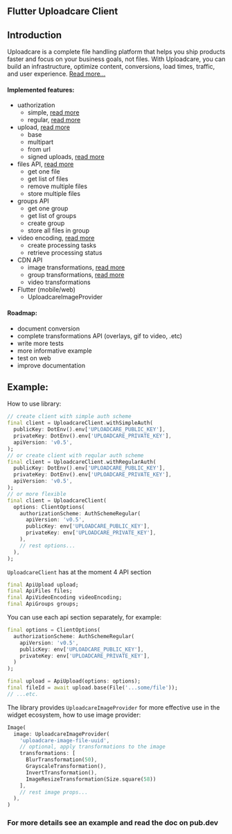 ## Flutter Uploadcare Client

## Introduction
Uploadcare is a complete file handling platform that helps you ship products faster and focus on your business goals, not files. With Uploadcare, you can build an infrastructure, optimize content, conversions, load times, traffic, and user experience. [Read more...](https://uploadcare.com/docs/)

#### Implemented features:
- uathorization
  - simple, [read more](https://uploadcare.com/docs/api_reference/rest/requests_auth/#auth-simple)
  - regular, [read more](https://uploadcare.com/docs/api_reference/rest/requests_auth/#auth-uploadcare)
- upload, [read more](https://uploadcare.com/docs/api_reference/upload/)
  - base
  - multipart
  - from url
  - signed uploads, [read more](https://uploadcare.com/docs/api_reference/upload/signed_uploads/)
- files API, [read more](https://uploadcare.com/docs/api_reference/rest/accessing_files/)
  - get one file
  - get list of files
  - remove multiple files
  - store multiple files
- groups API
  - get one group
  - get list of groups
  - create group
  - store all files in group
- video encoding, [read more](https://uploadcare.com/docs/video_encoding/#process-operations)
  - create processing tasks
  - retrieve processing status
- CDN API
  - image transformations, [read more](https://uploadcare.com/docs/api_reference/cdn/)
  - group transformations, [read more](https://uploadcare.com/docs/delivery/group_api/)
  - video transformations
- Flutter (mobile/web)
  - UploadcareImageProvider

#### Roadmap:
- document conversion
- complete transformations API (overlays, gif to video, .etc)
- write more tests
- more informative example
- test on web
- improve documentation

## Example:
How to use library:
```dart
// create client with simple auth scheme
final client = UploadcareClient.withSimpleAuth(
  publicKey: DotEnv().env['UPLOADCARE_PUBLIC_KEY'],
  privateKey: DotEnv().env['UPLOADCARE_PRIVATE_KEY'],
  apiVersion: 'v0.5',
);
// or create client with reqular auth scheme
final client = UploadcareClient.withRegularAuth(
  publicKey: DotEnv().env['UPLOADCARE_PUBLIC_KEY'],
  privateKey: DotEnv().env['UPLOADCARE_PRIVATE_KEY'],
  apiVersion: 'v0.5',
);
// or more flexible
final client = UploadcareClient(
  options: ClientOptions(
    authorizationScheme: AuthSchemeRegular(
      apiVersion: 'v0.5',
      publicKey: env['UPLOADCARE_PUBLIC_KEY'],
      privateKey: env['UPLOADCARE_PRIVATE_KEY'],
    ),
    // rest options...
  ),
);
```
`UploadcareClient` has at the moment 4 API section
```dart
final ApiUpload upload;
final ApiFiles files;
final ApiVideoEncoding videoEncoding;
final ApiGroups groups;
```
You can use each api section separately, for example:
```dart
final options = ClientOptions(
  authorizationScheme: AuthSchemeRegular(
    apiVersion: 'v0.5',
    publicKey: env['UPLOADCARE_PUBLIC_KEY'],
    privateKey: env['UPLOADCARE_PRIVATE_KEY'],
  )
);

final upload = ApiUpload(options: options);
final fileId = await upload.base(File('...some/file'));
// ...etc.
```

The library provides `UploadcareImageProvider` for more effective use in the widget ecosystem, how to use image provider:
```dart
Image(
  image: UploadcareImageProvider(
    'uploadcare-image-file-uuid',
    // optional, apply transformations to the image
    transformations: [
      BlurTransformation(50),
      GrayscaleTransformation(),
      InvertTransformation(),
      ImageResizeTransformation(Size.square(58))
    ],
    // rest image props...
  ),
)
```

### For more details see an example and read the doc on pub.dev